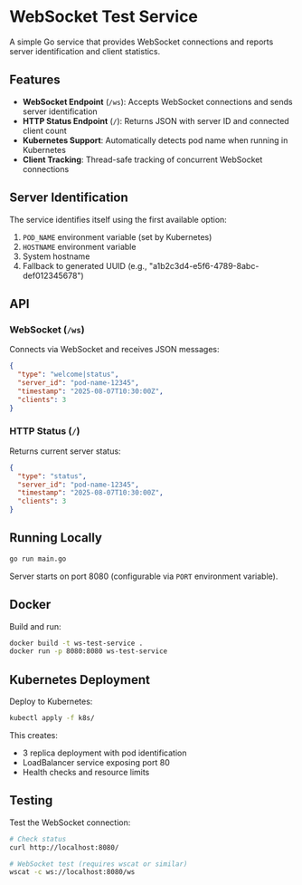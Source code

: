 # WebSocket Test Service

A simple Go service that provides WebSocket connections and reports server identification and client statistics.

## Features

- **WebSocket Endpoint** (`/ws`): Accepts WebSocket connections and sends server identification
- **HTTP Status Endpoint** (`/`): Returns JSON with server ID and connected client count
- **Kubernetes Support**: Automatically detects pod name when running in Kubernetes
- **Client Tracking**: Thread-safe tracking of concurrent WebSocket connections

## Server Identification

The service identifies itself using the first available option:
1. `POD_NAME` environment variable (set by Kubernetes)
2. `HOSTNAME` environment variable
3. System hostname
4. Fallback to generated UUID (e.g., "a1b2c3d4-e5f6-4789-8abc-def012345678")

## API

### WebSocket (`/ws`)
Connects via WebSocket and receives JSON messages:
```json
{
  "type": "welcome|status",
  "server_id": "pod-name-12345",
  "timestamp": "2025-08-07T10:30:00Z",
  "clients": 3
}
```

### HTTP Status (`/`)
Returns current server status:
```json
{
  "type": "status",
  "server_id": "pod-name-12345",
  "timestamp": "2025-08-07T10:30:00Z",
  "clients": 3
}
```

## Running Locally

```bash
go run main.go
```

Server starts on port 8080 (configurable via `PORT` environment variable).

## Docker

Build and run:
```bash
docker build -t ws-test-service .
docker run -p 8080:8080 ws-test-service
```

## Kubernetes Deployment

Deploy to Kubernetes:
```bash
kubectl apply -f k8s/
```

This creates:
- 3 replica deployment with pod identification
- LoadBalancer service exposing port 80
- Health checks and resource limits

## Testing

Test the WebSocket connection:
```bash
# Check status
curl http://localhost:8080/

# WebSocket test (requires wscat or similar)
wscat -c ws://localhost:8080/ws
```
